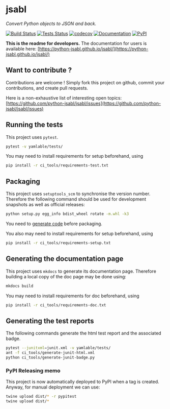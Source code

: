 # jsabl

*Convert Python objects to JSON and back.*

[![Build Status](https://travis-ci.org/python-jsabl/jsabl.svg?branch=master)](https://travis-ci.org/python-jsabl/jsabl) [![Tests Status](https://python-jsabl.github.io/jsabl/junit/junit-badge.svg?dummy=8484744)](https://python-jsabl.github.io/jsabl/junit/report.html) [![codecov](https://codecov.io/gh/python-jsabl/jsabl/branch/master/graph/badge.svg)](https://codecov.io/gh/python-jsabl/jsabl) [![Documentation](https://img.shields.io/badge/docs-latest-blue.svg)](https://python-jsabl.github.io/jsabl/) [![PyPI](https://img.shields.io/badge/PyPI-yamlable-blue.svg)](https://pypi.python.org/pypi/yamlable/)

**This is the readme for developers.** The documentation for users is available here: [https://python-jsabl.github.io/jsabl/](https://python-jsabl.github.io/jsabl/)

## Want to contribute ?

Contributions are welcome ! Simply fork this project on github, commit your contributions, and create pull requests.

Here is a non-exhaustive list of interesting open topics: [https://github.com/python-jsabl/jsabl/issues](https://github.com/python-jsabl/jsabl/issues)

## Running the tests

This project uses `pytest`.

```bash
pytest -v yamlable/tests/
```

You may need to install requirements for setup beforehand, using 

```bash
pip install -r ci_tools/requirements-test.txt
```

## Packaging

This project uses `setuptools_scm` to synchronise the version number. Therefore the following command should be used for development snapshots as well as official releases: 

```bash
python setup.py egg_info bdist_wheel rotate -m.whl -k3
```

You need to [generate code](##building-from-sources--notes-on-this-projects-design-principles) before packaging.

You also may need to install requirements for setup beforehand, using 

```bash
pip install -r ci_tools/requirements-setup.txt
```

## Generating the documentation page

This project uses `mkdocs` to generate its documentation page. Therefore building a local copy of the doc page may be done using:

```bash
mkdocs build
```

You may need to install requirements for doc beforehand, using 

```bash
pip install -r ci_tools/requirements-doc.txt
```

## Generating the test reports

The following commands generate the html test report and the associated badge. 

```bash
pytest --junitxml=junit.xml -v yamlable/tests/
ant -f ci_tools/generate-junit-html.xml
python ci_tools/generate-junit-badge.py
```

### PyPI Releasing memo

This project is now automatically deployed to PyPI when a tag is created. Anyway, for manual deployment we can use:

```bash
twine upload dist/* -r pypitest
twine upload dist/*
```
